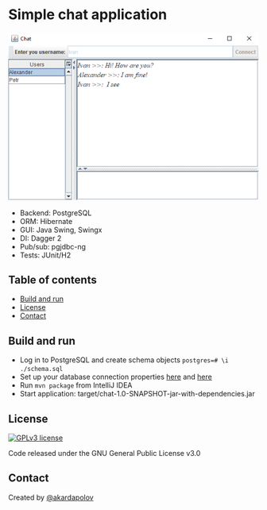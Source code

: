 # Simple chat application

![ChatApplication](media/main.png)

- Backend: PostgreSQL
- ORM: Hibernate
- GUI: Java Swing, Swingx
- DI: Dagger 2
- Pub/sub: pgjdbc-ng
- Tests: JUnit/H2

## Table of contents

- [Build and run](#Build-and-run)
- [License](#license)
- [Contact](#contact)

## Build and run
- Log in to PostgreSQL and create schema objects `postgres=# \i ./schema.sql`
- Set up your database connection properties [here](https://github.com/akardapolov/chat/blob/master/src/main/resources/hibernate.cfg.xml) and [here](https://github.com/akardapolov/chat/blob/master/src/main/java/pubsub/Subscriber.java)
- Run `mvn package` from IntelliJ IDEA
- Start application: target/chat-1.0-SNAPSHOT-jar-with-dependencies.jar

## License
[![GPLv3 license](https://img.shields.io/badge/License-GPLv3-blue.svg)](http://perso.crans.org/besson/LICENSE.html)

  Code released under the GNU General Public License v3.0
  
## Contact
  Created by [@akardapolov](mailto:akardapolov@gmail.com)
